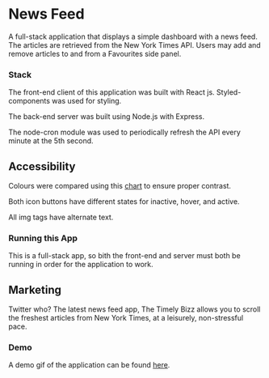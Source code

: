 # News Feed

A full-stack application that displays a simple dashboard with a news feed. The articles are retrieved from the New York Times API. Users may add and remove articles to and from a Favourites side panel.

### Stack

The front-end client of this application was built with React js. Styled-components was used for styling.

The back-end server was built using Node.js with Express.

The node-cron module was used to periodically refresh the API every minute at the 5th second.

## Accessibility

Colours were compared using this [chart](https://toolness.github.io/accessible-color-matrix/?n=white&n=light&n=bright&n=medium&n=dark&n=black&v=FFFFFF&v=D4F9F3&v=016099&v=FFD6D4&v=9143DF&v=000000) to ensure proper contrast.

Both icon buttons have different states for inactive, hover, and active.

All img tags have alternate text.

### Running this App

This is a full-stack app, so bith the front-end and server must both be running in order for the application to work.

## Marketing

Twitter who? The latest news feed app, The Timely Bizz allows you to scroll the freshest articles from New York Times, at a leisurely, non-stressful pace.

### Demo

A demo gif of the application can be found [here](/front-end/data/news-feed-demo.gif).
